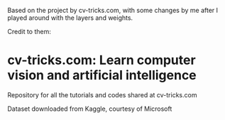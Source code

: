 Based on the project by cv-tricks.com, with some changes by me after I played around with the layers and weights.

Credit to them:
# cv-tricks.com: Learn computer vision and artificial intelligence
Repository for all the tutorials and codes shared at cv-tricks.com

Dataset downloaded from Kaggle, courtesy of Microsoft

